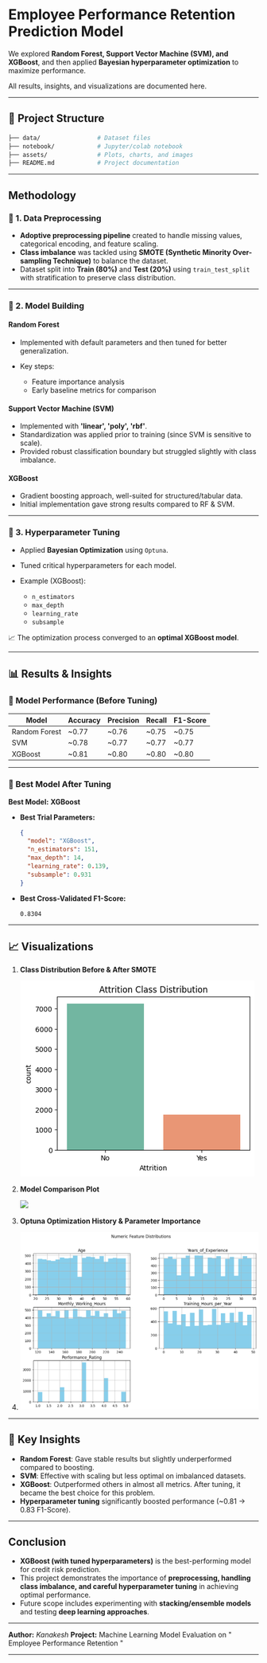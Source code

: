 # Employee Performance Retention Prediction Model

 We explored **Random Forest, Support Vector Machine (SVM), and XGBoost**, and then applied **Bayesian hyperparameter optimization** to maximize performance.

All results, insights, and visualizations are documented here.

---

## 📂 Project Structure

```bash
├── data/                # Dataset files
├── notebook/            # Jupyter/colab notebook
├── assets/              # Plots, charts, and images
├── README.md            # Project documentation
```

---

##  Methodology

### 🔹 1. Data Preprocessing

* **Adoptive preprocessing pipeline** created to handle missing values, categorical encoding, and feature scaling.
* **Class imbalance** was tackled using **SMOTE (Synthetic Minority Over-sampling Technique)** to balance the dataset.
* Dataset split into **Train (80%)** and **Test (20%)** using `train_test_split` with stratification to preserve class distribution.

---

### 🔹 2. Model Building

####  Random Forest

* Implemented with default parameters and then tuned for better generalization.
* Key steps:

  * Feature importance analysis
  * Early baseline metrics for comparison

####  Support Vector Machine (SVM)

* Implemented with **'linear', 'poly', 'rbf'**.
* Standardization was applied prior to training (since SVM is sensitive to scale).
* Provided robust classification boundary but struggled slightly with class imbalance.

####  XGBoost

* Gradient boosting approach, well-suited for structured/tabular data.
* Initial implementation gave strong results compared to RF & SVM.

---

### 🔹 3. Hyperparameter Tuning

* Applied **Bayesian Optimization** using `Optuna`.
* Tuned critical hyperparameters for each model.
* Example (XGBoost):

  * `n_estimators`
  * `max_depth`
  * `learning_rate`
  * `subsample`

📈 The optimization process converged to an **optimal XGBoost model**.

---

## 📊 Results & Insights

### 🔹 Model Performance (Before Tuning)

| Model         | Accuracy | Precision | Recall | F1-Score |
| ------------- | -------- | --------- | ------ | -------- |
| Random Forest | ~0.77    | ~0.76     | ~0.75  | ~0.75    |
| SVM           | ~0.78    | ~0.77     | ~0.77  | ~0.77    |
| XGBoost       | ~0.81    | ~0.80     | ~0.80  | ~0.80    |

---

### 🔹 Best Model After Tuning

 **Best Model:** **XGBoost**

* **Best Trial Parameters:**

  ```json
  {
    "model": "XGBoost",
    "n_estimators": 151,
    "max_depth": 14,
    "learning_rate": 0.139,
    "subsample": 0.931
  }
  ```

* **Best Cross-Validated F1-Score:**

  ```
  0.8304
  ```

---

## 📈 Visualizations

1. **Class Distribution Before & After SMOTE**
   
   ![](assets/class_imbalance.png)

3. **Model Comparison Plot**
   
   ![](assets/model_comparison.png)

5. **Optuna Optimization History & Parameter Importance**
6. 
   ![](assets/numeric_feature_distribution.png)

---

## 📝 Key Insights

* **Random Forest**: Gave stable results but slightly underperformed compared to boosting.
* **SVM**: Effective with scaling but less optimal on imbalanced datasets.
* **XGBoost**: Outperformed others in almost all metrics. After tuning, it became the best choice for this problem.
* **Hyperparameter tuning** significantly boosted performance (~0.81 → 0.83 F1-Score).

---

##  Conclusion

* **XGBoost (with tuned hyperparameters)** is the best-performing model for credit risk prediction.
* This project demonstrates the importance of **preprocessing, handling class imbalance, and careful hyperparameter tuning** in achieving optimal performance.
* Future scope includes experimenting with **stacking/ensemble models** and testing **deep learning approaches**.

---

 **Author:** *Kanakesh*
 **Project:** Machine Learning Model Evaluation on " Employee Performance Retention "

---

